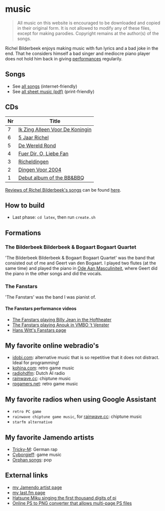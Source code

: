 # music

> All music on this website is encouraged
> to be downloaded and copied in their original form.
> It is not allowed to modify any of these files, except
> for making parodies.
> Copyright remains at the author(s) of the songs.

Richel Bilderbeek enjoys making music with fun lyrics
and a bad joke in the end. That he considers himself
a bad singer and mediocre piano player does not hold him back
in giving [performances](https://github.com/richelbilderbeek/performances)
regularily.

## Songs

* See [all songs](songs/README.md) (internet-friendly)
* See [all sheet music (pdf)](books/music.pdf) (print-friendly)

## CDs

Nr |Title
---|-------------------------------------------------------------------------------------------------
7  |[Ik Zing Alleen Voor De Koningin](https://github.com/richelbilderbeek/IkZingAlleenVoorDeKoningin)
6  |[5 Jaar Richel](https://github.com/richelbilderbeek/VijfJaarRichel)
5  |[De Wereld Rond](https://github.com/richelbilderbeek/DeWereldRond)
4  |[Fuer Dir, O, Liebe Fan](https://github.com/richelbilderbeek/FuerDirOLiebeFan)
3  |[Richeldingen](https://github.com/richelbilderbeek/Richeldingen)
2  |[Dingen Voor 2004](https://github.com/richelbilderbeek/DingenVoor2004)
1  |[Debut album of the BB&BBQ](https://github.com/richelbilderbeek/Quartet)

[Reviews of Richel Bilderbeek's songs](https://github.com/richelbilderbeek/RichelBilderbeekReviews)
can be found [here](https://github.com/richelbilderbeek/RichelBilderbeekReviews).

## How to build

* Last phase: `cd latex`, then run `create.sh`

## Formations

### The Bilderbeek Bilderbeek & Bogaart Bogaart Quartet

'The Bilderbeek Bilderbeek & Bogaart Bogaart Quartet' was the band
that consisted out of me and Geert van den Bogaart. I played
two flutes (at the same time) and played the piano
in [Ode Aan Masculiniteit](songs/03_ode_aan_masculiniteit.md), where
Geert did the piano in the other songs and did the vocals.

### The Fanstars

'The Fanstars' was the band I was pianist of.

#### The Fanstars performance videos

* [The Fanstars playing Billy Jean in the Hoftheater](http://www.youtube.com/watch?v=EgAmhJSabLo)
* [The Fanstars playing Anouk in VMBO 't Venster](http://www.youtube.com/watch?v=4idyFARjbeQ)
* [Hans Witt's Fanstars page](http://home.kpn.nl/hanswitt/fanstars/index.htm)

## My favorite online webradio's

* [idobi.com](http://idobi.com): alternative music that is so repetitive that it does not distract. Ideal for programming!
* [kohina.com](http://www.kohina.com/): retro game music
* [radiohdfm](https://www.twitch.tv/radiohdfm): Dutch AI radio
* [rainwave.cc](https://rainwave.cc/chiptune): chiptune music
* [rpgamers.net](http://www.rpgamers.net/radio): retro game music

## My favorite radios when using Google Assistant

* `retro PC game`
* `rainwave chiptune game music`, for [rainwave.cc](https://rainwave.cc/chiptune): chiptune music
* `starfm alternative`

## My favorite Jamendo artists

* [Tricky-M](http://www.trickym.de.tl): German rap
* [Cyborgjeff](http://www.studio-quena.be/cyborgjeff/blog): game music
* [Orphan songs](http://www.orphansongs.com): pop

## External links

* [my Jamendo artist page](https://www.jamendo.com/artist/367809/richel-bilderbeek)
* [my last.fm page](http://www.last.fm/music/Richel+Bilderbeek)
* [Hatsune Miku singing the first thousand digits of pi](https://www.youtube.com/watch?v=TRR0H5NNfKs)
* [Online PS to PNG converter that allows multi-page PS files](https://www.imageconvert.org/ps-to-png)
